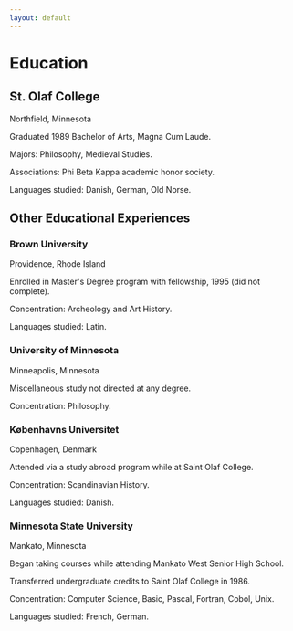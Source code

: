 ```yaml
---
layout: default
---
```


# Education

## St. Olaf College

Northfield, Minnesota

Graduated 1989 Bachelor of Arts, Magna Cum Laude.

Majors: Philosophy, Medieval Studies.

Associations: Phi Beta Kappa academic honor society.

Languages studied: Danish, German, Old Norse.

## Other Educational Experiences

### Brown University

Providence, Rhode Island

Enrolled in Master's Degree program with fellowship, 1995 (did not complete).

Concentration: Archeology and Art History.

Languages studied: Latin.

### University of Minnesota

Minneapolis, Minnesota

Miscellaneous study not directed at any degree.

Concentration: Philosophy.

### Københavns Universitet

Copenhagen, Denmark

Attended via a study abroad program while at Saint Olaf College.

Concentration: Scandinavian History.

Languages studied: Danish.

### Minnesota State University

Mankato, Minnesota

Began taking courses while attending Mankato West Senior High School.

Transferred undergraduate credits to Saint Olaf College in 1986.

Concentration: Computer Science, Basic, Pascal, Fortran, Cobol, Unix.

Languages studied: French, German.
